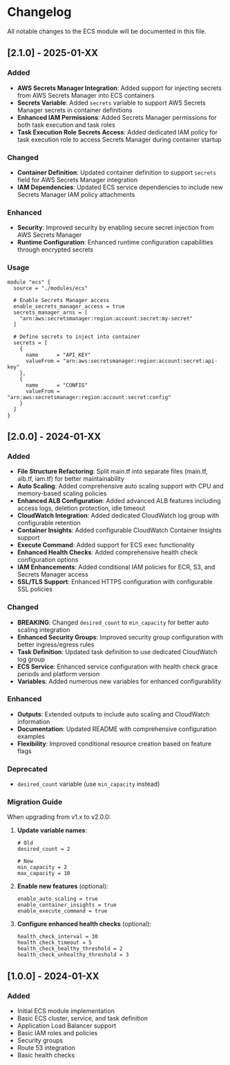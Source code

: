 # Changelog

All notable changes to the ECS module will be documented in this file.

## [2.1.0] - 2025-01-XX

### Added
- **AWS Secrets Manager Integration**: Added support for injecting secrets from AWS Secrets Manager into ECS containers
- **Secrets Variable**: Added `secrets` variable to support AWS Secrets Manager secrets in container definitions
- **Enhanced IAM Permissions**: Added Secrets Manager permissions for both task execution and task roles
- **Task Execution Role Secrets Access**: Added dedicated IAM policy for task execution role to access Secrets Manager during container startup

### Changed
- **Container Definition**: Updated container definition to support `secrets` field for AWS Secrets Manager integration
- **IAM Dependencies**: Updated ECS service dependencies to include new Secrets Manager IAM policy attachments

### Enhanced
- **Security**: Improved security by enabling secure secret injection from AWS Secrets Manager
- **Runtime Configuration**: Enhanced runtime configuration capabilities through encrypted secrets

### Usage
```hcl
module "ecs" {
  source = "./modules/ecs"
  
  # Enable Secrets Manager access
  enable_secrets_manager_access = true
  secrets_manager_arns = [
    "arn:aws:secretsmanager:region:account:secret:my-secret"
  ]
  
  # Define secrets to inject into container
  secrets = [
    {
      name      = "API_KEY"
      valueFrom = "arn:aws:secretsmanager:region:account:secret:api-key"
    },
    {
      name      = "CONFIG"
      valueFrom = "arn:aws:secretsmanager:region:account:secret:config"
    }
  ]
}
```

## [2.0.0] - 2024-01-XX

### Added
- **File Structure Refactoring**: Split main.tf into separate files (main.tf, alb.tf, iam.tf) for better maintainability
- **Auto Scaling**: Added comprehensive auto scaling support with CPU and memory-based scaling policies
- **Enhanced ALB Configuration**: Added advanced ALB features including access logs, deletion protection, idle timeout
- **CloudWatch Integration**: Added dedicated CloudWatch log group with configurable retention
- **Container Insights**: Added configurable CloudWatch Container Insights support
- **Execute Command**: Added support for ECS exec functionality
- **Enhanced Health Checks**: Added comprehensive health check configuration options
- **IAM Enhancements**: Added conditional IAM policies for ECR, S3, and Secrets Manager access
- **SSL/TLS Support**: Enhanced HTTPS configuration with configurable SSL policies

### Changed
- **BREAKING**: Changed `desired_count` to `min_capacity` for better auto scaling integration
- **Enhanced Security Groups**: Improved security group configuration with better ingress/egress rules
- **Task Definition**: Updated task definition to use dedicated CloudWatch log group
- **ECS Service**: Enhanced service configuration with health check grace periods and platform version
- **Variables**: Added numerous new variables for enhanced configurability

### Enhanced
- **Outputs**: Extended outputs to include auto scaling and CloudWatch information
- **Documentation**: Updated README with comprehensive configuration examples
- **Flexibility**: Improved conditional resource creation based on feature flags

### Deprecated
- `desired_count` variable (use `min_capacity` instead)

### Migration Guide
When upgrading from v1.x to v2.0.0:

1. **Update variable names**:
   ```hcl
   # Old
   desired_count = 2
   
   # New  
   min_capacity = 2
   max_capacity = 10
   ```

2. **Enable new features** (optional):
   ```hcl
   enable_auto_scaling = true
   enable_container_insights = true
   enable_execute_command = true
   ```

3. **Configure enhanced health checks** (optional):
   ```hcl
   health_check_interval = 30
   health_check_timeout = 5
   health_check_healthy_threshold = 2
   health_check_unhealthy_threshold = 3
   ```

## [1.0.0] - 2024-01-XX

### Added
- Initial ECS module implementation
- Basic ECS cluster, service, and task definition
- Application Load Balancer support
- Basic IAM roles and policies
- Security groups
- Route 53 integration
- Basic health checks